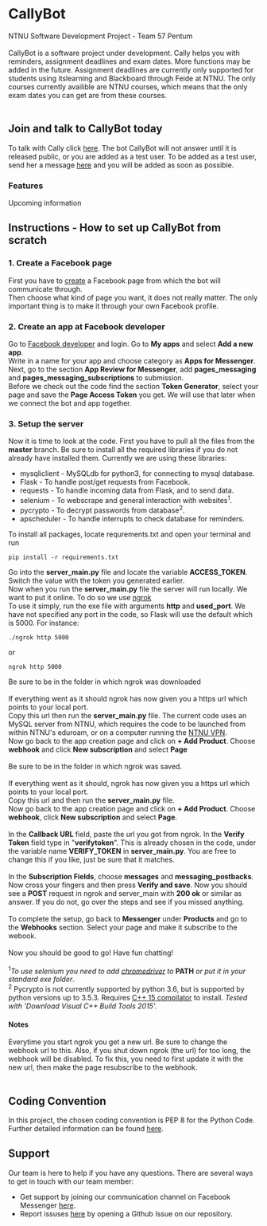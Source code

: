 
# CallyBot
NTNU Software Development Project - Team 57 Pentum </br></br>
CallyBot is a software project under development. Cally helps you with reminders, assignment deadlines and exam dates. More functions may be added in the future. Assignment deadlines are currently only supported for students using itslearning and Blackboard through Feide at NTNU. The only courses currently availible are NTNU courses, which means that the only exam dates you can get are from these courses. </br></br>
## Join and talk to CallyBot today
To talk with Cally click [here](http://m.me/CallyBot). The bot CallyBot will not answer until it is released public, or you are added as a test user. To be added as a test user, send her a message [here](http://m.me/CallyBot) and you will be added as soon as possible.

### Features
Upcoming information

## Instructions - How to set up CallyBot from scratch 
### 1. Create a Facebook page
First you have to [create](https://www.facebook.com/pages/create/) a Facebook page from which the bot will communicate through.<br /> 
Then choose what kind of page you want, it does not really matter. The only important thing is to make it through your own Facebook profile.
### 2. Create an app at Facebook developer
Go to [Facebook developer](https://developers.facebook.com/) and login. Go to **My apps** and select **Add a new app**.<br />
Write in a name for your app and choose category as **Apps for Messenger**.<br />
Next, go to the section **App Review for Messenger**, add **pages_messaging** and **pages_messaging_subscriptions** to submission.<br />
Before we check out the code find the section **Token Generator**, select your page and save the **Page Access Token** you get. We will use that later when we connect the bot and app together.
### 3. Setup the server
Now it is time to look at the code. First you have to pull all the files from the **master** branch. Be sure to install all the required libraries if you do not already have installed them. Currently we are using these libraries:
* mysqliclient - MySQLdb for python3, for connecting to mysql database.
* Flask - To handle post/get requests from Facebook.
* requests - To handle incoming data from Flask, and to send data.
* selenium - To webscrape and general interaction with websites<sup>1</sup>.
* pycrypto - To decrypt passwords from database<sup>2</sup>.
* apscheduler - To handle interrupts to check database for reminders.

To install all packages, locate requrements.txt and open your terminal and run
```
pip install -r requirements.txt
```

Go into the **server_main.py** file and locate the variable **ACCESS_TOKEN**. Switch the value with the token you generated earlier.<br />
Now when you run the **server_main.py** file the server will run locally. We want to put it online. To do so we use [ngrok](https://ngrok.com/download)<br />
To use it simply, run the exe file with arguments **http** and **used_port**. We have not specified any port in the code, so Flask will use the default which is 5000. For instance:
```
./ngrok http 5000
```
or
```
ngrok http 5000
```
Be sure to be in the folder in which ngrok was downloaded <br /><br />
If everything went as it should ngrok has now given you a https url which points to your local port.<br />
Copy this url then run the **server_main.py** file. The current code uses an MySQL server from NTNU, which requires the code to be launched from within NTNU's eduroam, or on a computer running the [NTNU VPN](https://innsida.ntnu.no/wiki/-/wiki/English/Install+VPN?_36_pageResourcePrimKey=915712). <br />
Now go back to the app creation page and click on **+ Add Product**. Choose **webhook** and click **New subscription** and select **Page**<br /><br />
Be sure to be in the folder in which ngrok was saved. <br /><br />
If everything went as it should, ngrok has now given you a https url which points to your local port.<br />
Copy this url and then run the **server_main.py** file.<br />
Now go back to the app creation page and click on **+ Add Product**. Choose **webhook**, click **New subscription** and select **Page**.<br /><br />
In the **Callback URL** field, paste the url you got from ngrok. In the **Verify Token** field type in "**verifytoken**". This is already chosen in the code, under the variable name **VERIFY_TOKEN** in **server_main.py**. You are free to change this if you like, just be sure that it matches.<br /><br />
In the **Subscription Fields**, choose **messages** and **messaging_postbacks**. <br />
Now cross your fingers and then press **Verify and save**. Now you should see a **POST** request in ngrok and server_main with **200 ok** or similar as answer. If you do not, go over the steps and see if you missed anything. <br /><br />
To complete the setup, go back to **Messenger** under **Products** and go to the **Webhooks** section. Select your page and make it subscribe to the webook. <br /><br />
Now you should be good to go! Have fun chatting! <br/><br />
<sup>1</sup>*To use selenium you need to add [chromedriver](https://sites.google.com/a/chromium.org/chromedriver/downloads) to* __**PATH**__ *or put it in your standard exe folder*.<br />
<sup>2</sup> Pycrypto is not currently supported by python 3.6, but is supported by python versions up to 3.5.3. Requires [C++ 15 compilator](http://landinghub.visualstudio.com/visual-cpp-build-tools) to install. *Tested with 'Download Visual C++ Build Tools 2015'.*
#### Notes
Everytime you start ngrok you get a new url. Be sure to change the webhook url to this. Also, if you shut down ngrok (the url) for too long, the webhook will be disabled. To fix this, you need to first update it with the new url, then make the page resubscribe to the webhook. <br /><br />

## Coding Convention
In this project, the chosen coding convention is PEP 8 for the Python Code. Further detailed information can be found [here](https://www.python.org/dev/peps/pep-0008/#introduction).

## Support
Our team is here to help if you have any questions. There are several ways to get in touch with our team member:
* Get support by joining our communication channel on Facebook Messenger [here](http://m.me/CallyBot).
* Report issuses [here](https://github.com/Folstad/TDT4140/issues) by opening a Github Issue on our repository.
